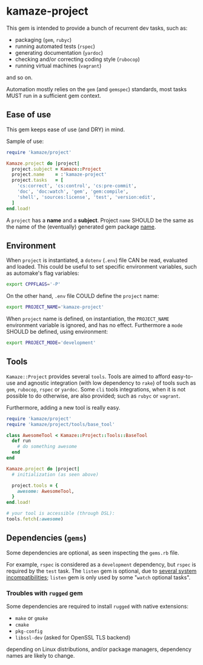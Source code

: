 # kamaze-project

This gem is intended to provide a bunch of recurrent dev tasks, such as:

* packaging (``gem``, ``rubyc``)
* running automated tests (``rspec``)
* generating documentation (``yardoc``)
* checking and/or correcting coding style (``rubocop``)
* running virtual machines (``vagrant``)

and so on.

Automation mostly relies on the ``gem`` (and ``gemspec``) standards,
most tasks MUST run in a sufficient gem context.

## Ease of use

This gem keeps ease of use (and DRY) in mind.

Sample of use:

```ruby
require 'kamaze/project'

Kamaze.project do |project|
  project.subject = Kamaze::Project
  project.name    = :'kamaze-project'
  project.tasks   = [
    'cs:correct', 'cs:control', 'cs:pre-commit',
    'doc', 'doc:watch', 'gem', 'gem:compile',
    'shell', 'sources:license', 'test', 'version:edit',
  ]
end.load!
```

A ``project`` has a __name__ and a __subject__.
Project ``name`` SHOULD be the same as the name of the (eventually)
generated gem package [name][rubygems/specification#name].

## Environment

When ``project`` is instantiated,
a ``dotenv`` (``.env``) file CAN be read, evaluated and loaded.
This could be useful to set specific environment variables,
such as automake's flag variables:

```sh
export CPPFLAGS='-P'
```

On the other hand, ``.env`` file COULD define the ``project`` name:

```sh
export PROJECT_NAME='kamaze-project'
```

When ``project`` name is defined, on instantiation, the ``PROJECT_NAME``
environment variable is ignored, and has no effect.
Furthermore a ``mode`` SHOULD be defined, using environment:

```sh
export PROJECT_MODE='development'
```

## Tools

``Kamaze::Project`` provides several ``tools``. Tools are aimed to afford
easy-to-use and agnostic integration (with low dependency to ``rake``)
of tools such as ``gem``, ``rubocop``, ``rspec`` or ``yardoc``.
Some ``cli`` tools integrations, when it is not possible to do otherwise,
are also provided; such as ``rubyc`` or ``vagrant``.

Furthermore, adding a new tool is really easy.

```ruby
require 'kamaze/project'
require 'kamaze/project/tools/base_tool'

class AwesomeTool < Kamaze::Project::Tools::BaseTool
  def run
    # do something awesome
  end
end

Kamaze.project do |project|
  # initialization (as seen above)

  project.tools = {
    awesome: AwesomeTool,
  }
end.load!

# your tool is accessible (through DSL):
tools.fetch(:awesome)
```

## Dependencies (``gems``)

Some dependencies are optional, as seen inspecting the
``gems.rb`` file.

For example, ``rspec`` is considered as a ``development`` dependency,
but ``rspec`` is required by the ``test`` task.
The ``listen`` gem is optional, due to
[several system incompatibilities][guard/listen#issues-limitations];
``listen`` gem is only used by some "``watch`` optional tasks".

### Troubles with ``rugged`` gem

Some dependencies are required to install ``rugged`` with native extensions:

* ``make`` or ``gmake``
* ``cmake``
* ``pkg-config``
* ``libssl-dev`` (asked for OpenSSL TLS backend)

depending on Linux distributions, and/or package managers,
dependency names are likely to change.

[rubygems/specification#name]: http://guides.rubygems.org/specification-reference/#name
[guard/listen#issues-limitations]: https://github.com/guard/listen/blob/d43cbd510ef151b9365bb9c421ef62496260d3fa/README.md#issues--limitations

